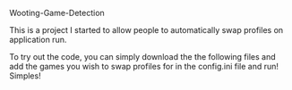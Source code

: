 Wooting-Game-Detection

This is a project I started to allow people to automatically swap profiles on application run.

To try out the code, you can simply download the the following files and add the games you wish to swap profiles for in the config.ini file and run! Simples!